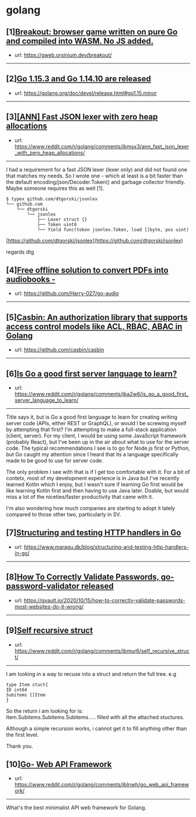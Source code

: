 # golang
## [1][Breakout: browser game written on pure Go and compiled into WASM. No JS added.](https://www.reddit.com/r/golang/comments/jb5kn7/breakout_browser_game_written_on_pure_go_and/)
- url: https://gweb.orsinium.dev/breakout/
---

## [2][Go 1.15.3 and Go 1.14.10 are released](https://www.reddit.com/r/golang/comments/jb9wpq/go_1153_and_go_11410_are_released/)
- url: https://golang.org/doc/devel/release.html#go1.15.minor
---

## [3][[ANN] Fast JSON lexer with zero heap allocations](https://www.reddit.com/r/golang/comments/jbmsx3/ann_fast_json_lexer_with_zero_heap_allocations/)
- url: https://www.reddit.com/r/golang/comments/jbmsx3/ann_fast_json_lexer_with_zero_heap_allocations/
---
I had a requirement for a fast JSON lexer (lexer only) and did not found one that matches my needs. So I wrote one - which at least is a bit faster than the default encoding/json/Decoder.Token() and garbage collector friendly. Maybe someone requires this as well \[1\].

    $ typex github.com/dtgorski/jsonlex
    └── github.com
        └── dtgorski
            └── jsonlex
                ├── Lexer struct {}
                ├── Token uint8
                └── Yield func(token jsonlex.Token, load []byte, pos uint)

[https://github.com/dtgorski/jsonlex](https://github.com/dtgorski/jsonlex)

regards dtg
## [4][Free offline solution to convert PDFs into audiobooks -](https://www.reddit.com/r/golang/comments/jbmmga/free_offline_solution_to_convert_pdfs_into/)
- url: https://github.com/Harry-027/go-audio
---

## [5][Casbin: An authorization library that supports access control models like ACL, RBAC, ABAC in Golang](https://www.reddit.com/r/golang/comments/jberp8/casbin_an_authorization_library_that_supports/)
- url: https://github.com/casbin/casbin
---

## [6][Is Go a good first server language to learn?](https://www.reddit.com/r/golang/comments/jba2w6/is_go_a_good_first_server_language_to_learn/)
- url: https://www.reddit.com/r/golang/comments/jba2w6/is_go_a_good_first_server_language_to_learn/
---
Title says it, but is Go a good first language to learn for creating writing server code (APIs, either REST or GraphQL), or would I be screwing myself by attempting that first? I'm attempting to make a full-stack application (client, server). For my client, I would be using some JavaScript framework (probably React), but I've been up in the air about what to use for the server code. The typical recommendations I see is to go for Node.js first or Python, but Go caught my attention since I heard that its a language specifically made to be good to use for server code.

The only problem I see with that is if I get too comfortable with it. For a bit of contetx, most of my development experience is in Java but I've recently learned Kotlin which I enjoy, but I wasn't sure if learning Go first would be like learning Kotlin first and then having to use Java later. Doable, but would miss a lot of the niceties/faster productivity that came with it.

I'm also wondering how much companies are starting to adopt it lately compared to those other two, particularly in SV.
## [7][Structuring and testing HTTP handlers in Go](https://www.reddit.com/r/golang/comments/jbk959/structuring_and_testing_http_handlers_in_go/)
- url: https://www.maragu.dk/blog/structuring-and-testing-http-handlers-in-go/
---

## [8][How To Correctly Validate Passwords, go-password-validator released](https://www.reddit.com/r/golang/comments/jbmwbb/how_to_correctly_validate_passwords/)
- url: https://qvault.io/2020/10/15/how-to-correctly-validate-passwords-most-websites-do-it-wrong/
---

## [9][Self recursive struct](https://www.reddit.com/r/golang/comments/jbmur6/self_recursive_struct/)
- url: https://www.reddit.com/r/golang/comments/jbmur6/self_recursive_struct/
---
I am looking in a way to recuse into a struct and return the full tree. e.g  


    type Item stuct{
    ID int64
    Subitems []Item
    }

So the return i am looking for is:  
Item.Subitems.Subitems.Subitems..... filled with all the attached stuctures.

Although a simple recursion works, i cannot get it to fill anything other than the first level.

Thank you.
## [10][Go- Web API Framework](https://www.reddit.com/r/golang/comments/jblnwh/go_web_api_framework/)
- url: https://www.reddit.com/r/golang/comments/jblnwh/go_web_api_framework/
---
What's the best minimalist API web framework for Golang.
